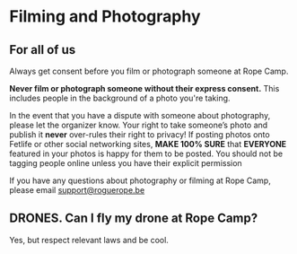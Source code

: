 # Filming and Photography

## For all of us

Always get consent before you film or photograph someone at Rope Camp.

**Never film or photograph someone without their express consent.** This includes people in the background of a photo you're taking.

In the event that you have a dispute with someone about photography, please let the organizer know. Your right to take someone’s photo and publish it **never** over-rules their right to privacy! If posting photos onto Fetlife or other social networking sites, **MAKE 100% SURE** that **EVERYONE** featured in your photos is happy for them to be posted. You should not be tagging people online unless you have their explicit permission

If you have any questions about photography or filming at Rope Camp, please email [support@roguerope.be](mailto:support@roguerope.be)

## DRONES. Can I fly my drone at Rope Camp?

Yes, but respect relevant laws and be cool.

